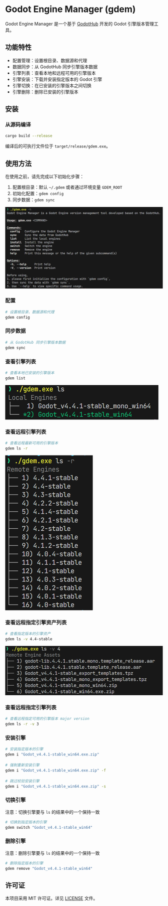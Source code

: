 # Godot Engine Manager (gdem)

Godot Engine Manager 是一个基于 [GodotHub](https://godothub.cn/) 开发的 Godot 引擎版本管理工具。

## 功能特性

- 配置管理：设置根目录、数据源和代理
- 数据同步：从 GodotHub 同步引擎版本数据
- 引擎列表：查看本地和远程可用的引擎版本
- 引擎安装：下载并安装指定版本的 Godot 引擎
- 引擎切换：在已安装的引擎版本之间切换
- 引擎删除：删除已安装的引擎版本

## 安装

### 从源码编译

```bash
cargo build --release
```

编译后的可执行文件位于 `target/release/gdem.exe`。

## 使用方法

在使用之前，请先完成以下初始化步骤：

1. 配置根目录：默认 `~/.gdem` 或者通过环境变量 `GDEM_ROOT` 
2. 初始化配置：`gdem config`
3. 同步数据：`gdem sync`

![help](./imgs/help.png)

### 配置


```bash
# 设置根目录、数据源和代理
gdem config
```

### 同步数据

```bash
# 从 GodotHub 同步引擎版本数据
gdem sync
```

### 查看引擎列表

```bash
# 查看本地已安装的引擎版本
gdem list
```
![ls](./imgs/ls.png)

### 查看远程引擎列表

```bash
# 查看远程最新可用的引擎版本
gdem ls -r
```
![ls-r](./imgs/ls-r.png)

### 查看远程指定引擎资产列表

```bash
# 查看指定版本的引擎资产
gdem ls -v 4.4-stable
```
![ls-v](./imgs/ls-v.png)

### 查看远程指定引擎列表

```bash
# 查看远程指定可用的引擎版本 major version
gdem ls -r -v 3
```


### 安装引擎

```bash
# 安装指定版本的引擎
gdem i "Godot_v4.4.1-stable_win64.exe.zip"

# 强制重新安装引擎
gdem i "Godot_v4.4.1-stable_win64.exe.zip" -f

# 跳过校验安装引擎
gdem i "Godot_v4.4.1-stable_win64.exe.zip" -s
```

### 切换引擎

注意：切换引擎要与 `ls` 的结果中的一个保持一致

```bash
# 切换到指定版本的引擎
gdem switch "Godot_v4.4.1-stable_win64"
```

### 删除引擎

注意：删除引擎要与 `ls` 的结果中的一个保持一致

```bash
# 删除指定版本的引擎
gdem remove "Godot_v4.4.1-stable_win64"
```

## 许可证

本项目采用 MIT 许可证。详见 [LICENSE](LICENSE) 文件。